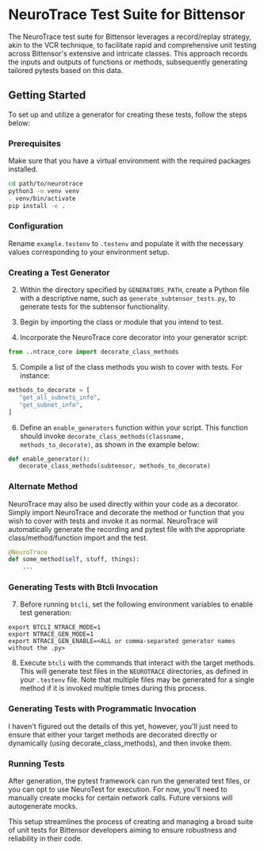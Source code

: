 # NeuroTrace Test Suite for Bittensor

The NeuroTrace test suite for Bittensor leverages a record/replay strategy, akin to the VCR technique, to facilitate rapid and comprehensive unit testing across Bittensor's extensive and intricate classes. This approach records the inputs and outputs of functions or methods, subsequently generating tailored pytests based on this data.

## Getting Started

To set up and utilize a generator for creating these tests, follow the steps below:

### Prerequisites

Make sure that you have a virtual environment with the required packages installed.
```bash
cd path/to/neurotrace
python3 -m venv venv
. venv/bin/activate
pip install -e .
```

### Configuration

Rename `example.testenv` to `.testenv` and populate it with the necessary values corresponding to your environment setup.

### Creating a Test Generator

2. Within the directory specified by `GENERATORS_PATH`, create a Python file with a descriptive name, such as `generate_subtensor_tests.py`, to generate tests for the subtensor functionality.

3. Begin by importing the class or module that you intend to test.

4. Incorporate the NeuroTrace core decorator into your generator script:
```python
from ..ntrace_core import decorate_class_methods
```

5. Compile a list of the class methods you wish to cover with tests. For instance:
```python
methods_to_decorate = [
   "get_all_subnets_info",
   "get_subnet_info",
]
```

6. Define an `enable_generators` function within your script. This function should invoke `decorate_class_methods(classname, methods_to_decorate)`, as shown in the example below:
```python
def enable_generator():
   decorate_class_methods(subtensor, methods_to_decorate)
```

### Alternate Method

NeuroTrace may also be used directly within your code as a decorator. Simply import NeuroTrace and decorate the method or function that you wish to cover with tests and invoke it as normal. NeuroTrace will automatically generate the recording and pytest file with the appropriate class/method/function import and the test.
```python
@NeuroTrace
def some_method(self, stuff, things):
    ...
```




### Generating Tests with Btcli Invocation

7. Before running `btcli`, set the following environment variables to enable test generation:
```shell
export BTCLI_NTRACE_MODE=1
export NTRACE_GEN_MODE=1
export NTRACE_GEN_ENABLE=<ALL or comma-separated generator names without the .py>
```

8. Execute `btcli` with the commands that interact with the target methods. This will generate test files in the `NEUROTRACE` directories, as defined in your `.testenv` file. Note that multiple files may be generated for a single method if it is invoked multiple times during this process.


### Generating Tests with Programmatic Invocation

I haven't figured out the details of this yet, however, you'll just need to ensure that either your target methods are decorated directly or dynamically (using decorate_class_methods), and then invoke them.


### Running Tests

After generation, the pytest framework can run the generated test files, or you can opt to use NeuroTest for execution.
For now, you'll need to manually create mocks for certain network calls. Future versions will autogenerate mocks.

This setup streamlines the process of creating and managing a broad suite of unit tests for Bittensor developers aiming to ensure robustness and reliability in their code.
